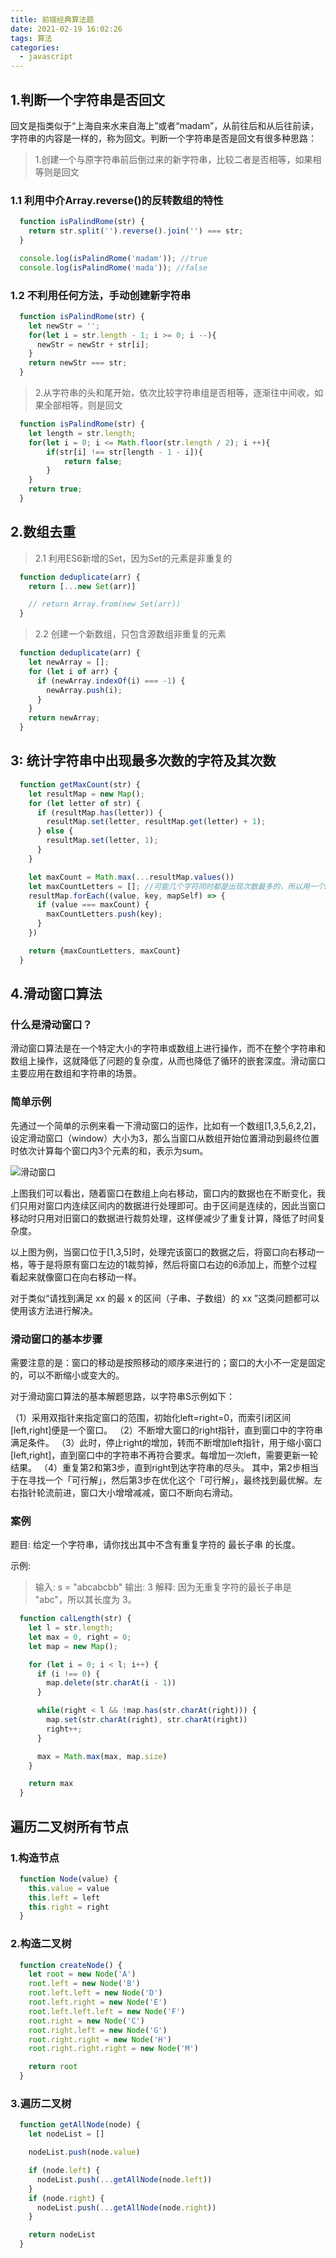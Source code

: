 ```yaml
---
title: 前端经典算法题
date: 2021-02-19 16:02:26
tags: 算法
categories:
  - javascript
---
```


## __1.判断一个字符串是否回文__

回文是指类似于“上海自来水来自海上”或者“madam”，从前往后和从后往前读，字符串的内容是一样的，称为回文。判断一个字符串是否是回文有很多种思路：

> 1.创建一个与原字符串前后倒过来的新字符串，比较二者是否相等，如果相等则是回文

### __1.1 利用中介Array.reverse()的反转数组的特性__

```javascript
  function isPalindRome(str) {
    return str.split('').reverse().join('') === str;
  }

  console.log(isPalindRome('madam')); //true
  console.log(isPalindRome('mada')); //false
```

### __1.2 不利用任何方法，手动创建新字符串__

```javascript
  function isPalindRome(str) {
    let newStr = '';
    for(let i = str.length - 1; i >= 0; i --){
      newStr = newStr + str[i];
    }
    return newStr === str;
  }
```

> 2.从字符串的头和尾开始，依次比较字符串组是否相等，逐渐往中间收，如果全部相等，则是回文

```javascript
  function isPalindRome(str) {
    let length = str.length;
    for(let i = 0; i <= Math.floor(str.length / 2); i ++){
        if(str[i] !== str[length - 1 - i]){
            return false;
        }
    }
    return true;
  }
```

## __2.数组去重__

> 2.1 利用ES6新增的Set，因为Set的元素是非重复的

```javascript
  function deduplicate(arr) {
    return [...new Set(arr)]

    // return Array.from(new Set(arr))
  }
```

> 2.2 创建一个新数组，只包含源数组非重复的元素

```javascript
  function deduplicate(arr) {
    let newArray = [];
    for (let i of arr) {
      if (newArray.indexOf(i) === -1) {
        newArray.push(i);
      }
    }
    return newArray;
  }
```

## __3: 统计字符串中出现最多次数的字符及其次数__

```javascript
  function getMaxCount(str) {
    let resultMap = new Map();
    for (let letter of str) {
      if (resultMap.has(letter)) {
        resultMap.set(letter, resultMap.get(letter) + 1);
      } else {
        resultMap.set(letter, 1);
      }
    }

    let maxCount = Math.max(...resultMap.values())
    let maxCountLetters = []; //可能几个字符同时都是出现次数最多的，所以用一个Array去装这些字符
    resultMap.forEach((value, key, mapSelf) => {
      if (value === maxCount) {
        maxCountLetters.push(key);
      }
    })

    return {maxCountLetters, maxCount}
  }
```

## __4.滑动窗口算法__

### __什么是滑动窗口？__

滑动窗口算法是在一个特定大小的字符串或数组上进行操作，而不在整个字符串和数组上操作，这就降低了问题的复杂度，从而也降低了循环的嵌套深度。滑动窗口主要应用在数组和字符串的场景。

### __简单示例__

先通过一个简单的示例来看一下滑动窗口的运作，比如有一个数组[1,3,5,6,2,2]，设定滑动窗口（window）大小为3，那么当窗口从数组开始位置滑动到最终位置时依次计算每个窗口内3个元素的和，表示为sum。

![滑动窗口](/images/huadongkuangkou.png)

上图我们可以看出，随着窗口在数组上向右移动，窗口内的数据也在不断变化，我们只用对窗口内连续区间内的数据进行处理即可。由于区间是连续的，因此当窗口移动时只用对旧窗口的数据进行裁剪处理，这样便减少了重复计算，降低了时间复杂度。

以上图为例，当窗口位于[1,3,5]时，处理完该窗口的数据之后，将窗口向右移动一格，等于是将原有窗口左边的1裁剪掉，然后将窗口右边的6添加上，而整个过程看起来就像窗口在向右移动一样。

对于类似“请找到满足 xx 的最 x 的区间（子串、子数组）的 xx ”这类问题都可以使用该方法进行解决。

### __滑动窗口的基本步骤__

需要注意的是：窗口的移动是按照移动的顺序来进行的；窗口的大小不一定是固定的，可以不断缩小或变大的。

对于滑动窗口算法的基本解题思路，以字符串S示例如下：

（1）采用双指针来指定窗口的范围，初始化left=right=0，而索引闭区间[left,right]便是一个窗口。
（2）不断增大窗口的right指针，直到窗口中的字符串满足条件。
（3）此时，停止right的增加，转而不断增加left指针，用于缩小窗口[left,right]，直到窗口中的字符串不再符合要求。每增加一次left，需要更新一轮结果。
（4）重复第2和第3步，直到right到达字符串的尽头。
其中，第2步相当于在寻找一个「可行解」，然后第3步在优化这个「可行解」，最终找到最优解。左右指针轮流前进，窗口大小增增减减，窗口不断向右滑动。

### __案例__

题目: 给定一个字符串，请你找出其中不含有重复字符的 最长子串 的长度。

示例:
> 输入: s = "abcabcbb"
> 输出: 3 
> 解释: 因为无重复字符的最长子串是 "abc"，所以其长度为 3。

```javascript
  function calLength(str) {
    let l = str.length;
    let max = 0, right = 0;
    let map = new Map();

    for (let i = 0; i < l; i++) {
      if (i !== 0) {
        map.delete(str.charAt(i - 1))
      }

      while(right < l && !map.has(str.charAt(right))) {
        map.set(str.charAt(right), str.charAt(right))
        right++;
      }

      max = Math.max(max, map.size)
    }

    return max
  }
```

## __遍历二叉树所有节点__

### __1.构造节点__

```javascript
  function Node(value) {
    this.value = value
    this.left = left
    this.right = right
  }
```

### __2.构造二叉树__

```javascript
  function createNode() {
    let root = new Node('A')
    root.left = new Node('B')
    root.left.left = new Node('D')
    root.left.right = new Node('E')
    root.left.left.left = new Node('F')
    root.right = new Node('C')
    root.right.left = new Node('G')
    root.right.right = new Node('H')
    root.right.right.right = new Node('M')

    return root
  }
```

### __3.遍历二叉树__

```javascript
  function getAllNode(node) {
    let nodeList = []

    nodeList.push(node.value)

    if (node.left) {
      nodeList.push(...getAllNode(node.left))
    }
    if (node.right) {
      nodeList.push(...getAllNode(node.right))
    }

    return nodeList
  }
```
